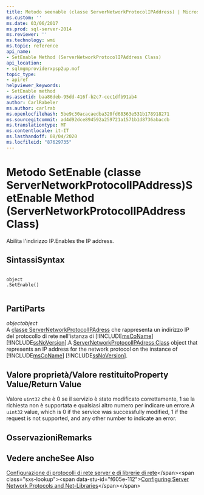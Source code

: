 ```yaml
---
title: Metodo seenable (classe ServerNetworkProtocolIPAddress) | Microsoft Docs
ms.custom: ''
ms.date: 03/06/2017
ms.prod: sql-server-2014
ms.reviewer: ''
ms.technology: wmi
ms.topic: reference
api_name:
- SetEnable Method (ServerNetworkProtocolIPAddress Class)
api_location:
- sqlmgmproviderxpsp2up.mof
topic_type:
- apiref
helpviewer_keywords:
- SetEnable method
ms.assetid: baa86deb-95dd-416f-b2c7-cec1dfb91ab4
author: CarlRabeler
ms.author: carlrab
ms.openlocfilehash: 5be9c30acacaedba320fd68363e531b178918271
ms.sourcegitcommit: ad4d92dce894592a259721a1571b1d8736abacdb
ms.translationtype: MT
ms.contentlocale: it-IT
ms.lasthandoff: 08/04/2020
ms.locfileid: "87629735"
---
```

# <a name="setenable-method-servernetworkprotocolipaddress-class"></a><span data-ttu-id="f605e-102">Metodo SetEnable (classe ServerNetworkProtocolIPAddress)</span><span class="sxs-lookup"><span data-stu-id="f605e-102">SetEnable Method (ServerNetworkProtocolIPAddress Class)</span></span>
  <span data-ttu-id="f605e-103">Abilita l'indirizzo IP.</span><span class="sxs-lookup"><span data-stu-id="f605e-103">Enables the IP address.</span></span>  
  
## <a name="syntax"></a><span data-ttu-id="f605e-104">Sintassi</span><span class="sxs-lookup"><span data-stu-id="f605e-104">Syntax</span></span>  
  
```  
  
object  
.SetEnable()  
  
```  
  
## <a name="parts"></a><span data-ttu-id="f605e-105">Parti</span><span class="sxs-lookup"><span data-stu-id="f605e-105">Parts</span></span>  
 <span data-ttu-id="f605e-106">*object*</span><span class="sxs-lookup"><span data-stu-id="f605e-106">*object*</span></span>  
 <span data-ttu-id="f605e-107">A [classe ServerNetworkProtocolIPAdress](servernetworkprotocolipaddress-class.md) che rappresenta un indirizzo IP del protocollo di rete nell'istanza di [!INCLUDE[msCoName](../../../includes/msconame-md.md)] [!INCLUDE[ssNoVersion](../../../includes/ssnoversion-md.md)].</span><span class="sxs-lookup"><span data-stu-id="f605e-107">A [ServerNetworkProtocolIPAdress Class](servernetworkprotocolipaddress-class.md) object that represents an IP address for the network protocol on the instance of [!INCLUDE[msCoName](../../../includes/msconame-md.md)] [!INCLUDE[ssNoVersion](../../../includes/ssnoversion-md.md)].</span></span>  
  
## <a name="property-valuereturn-value"></a><span data-ttu-id="f605e-108">Valore proprietà/Valore restituito</span><span class="sxs-lookup"><span data-stu-id="f605e-108">Property Value/Return Value</span></span>  
 <span data-ttu-id="f605e-109">Valore `uint32` che è 0 se il servizio è stato modificato correttamente, 1 se la richiesta non è supportata e qualsiasi altro numero per indicare un errore.</span><span class="sxs-lookup"><span data-stu-id="f605e-109">A `uint32` value, which is 0 if the service was successfully modified, 1 if the request is not supported, and any other number to indicate an error.</span></span>  
  
## <a name="remarks"></a><span data-ttu-id="f605e-110">Osservazioni</span><span class="sxs-lookup"><span data-stu-id="f605e-110">Remarks</span></span>  
  
## <a name="see-also"></a><span data-ttu-id="f605e-111">Vedere anche</span><span class="sxs-lookup"><span data-stu-id="f605e-111">See Also</span></span>  
 <span data-ttu-id="f605e-112">[Configurazione di protocolli di rete server e di librerie di rete](https://msdn.microsoft.com/library/ms177485\(v=sql.100\).aspx)</span><span class="sxs-lookup"><span data-stu-id="f605e-112">[Configuring Server Network Protocols and Net-Libraries](https://msdn.microsoft.com/library/ms177485\(v=sql.100\).aspx)</span></span>  
  
  
